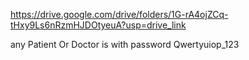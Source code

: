 https://drive.google.com/drive/folders/1G-rA4ojZCq-tHxy9Ls6nRzmHJDOtyeuA?usp=drive_link

any Patient Or Doctor is with password Qwertyuiop_123
